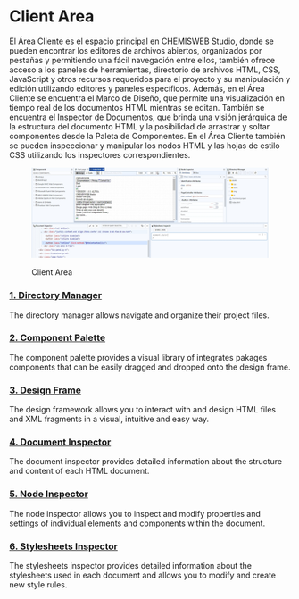 # Client Area

El Área Cliente es el espacio principal en CHEMISWEB Studio, donde se pueden encontrar los editores de archivos abiertos, organizados por pestañas y permitiendo una fácil navegación entre ellos, también ofrece acceso a los paneles de herramientas, directorio de archivos HTML, CSS, JavaScript y otros recursos requeridos para el proyecto y su manipulación y edición utilizando editores y paneles específicos. Además, en el Área Cliente se encuentra el Marco de Diseño, que permite una visualización en tiempo real de los documentos HTML mientras se editan. También se encuentra el Inspector de Documentos, que brinda una visión jerárquica de la estructura del documento HTML y la posibilidad de arrastrar y soltar componentes desde la Paleta de Componentes. En el Área Cliente también se pueden inspeccionar y manipular los nodos HTML y las hojas de estilo CSS utilizando los inspectores correspondientes.

<figure><img src="../../../.gitbook/assets/client-area (1).jpg" alt=""><figcaption><p>Client Area</p></figcaption></figure>

### [**1. Directory Manager**](directory-manager.md)

The directory manager allows navigate and organize their project files.

### [**2. Component Palette**](component-palette.md)

The component palette provides a visual library of integrates pakages components that can be easily dragged and dropped onto the design frame.

### [**3. Design Frame**](design-frame.md)

The design framework allows you to interact with and design HTML files and XML fragments in a visual, intuitive and easy way.

### [**4. Document Inspector**](document-inspector.md)

The document inspector provides detailed information about the structure and content of each HTML document.

### [**5. Node Inspector**](node-inspector.md)

The node inspector allows you to inspect and modify properties and settings of individual elements and components within the document.

### [**6. Stylesheets Inspector**](stylesheets-inspector.md)

The stylesheets inspector provides detailed information about the stylesheets used in each document and allows you to modify and create new style rules.
